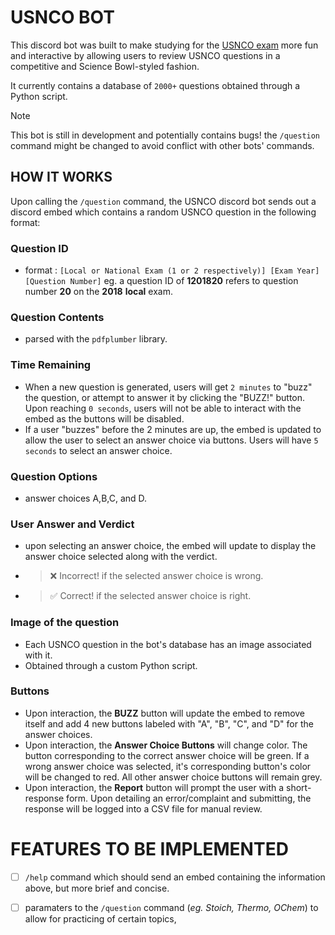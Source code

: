 # USNCO BOT
This discord bot was built to make studying for the [USNCO exam](https://www.acs.org/education/olympiad.html) more fun and interactive
by allowing users to review USNCO questions in a competitive and Science Bowl-styled fashion.

It currently contains a database of `2000+` questions obtained through a Python script.

> [!NOTE]
> This bot is still in development and potentially contains bugs! the `/question` command might be changed to avoid conflict with other bots' commands.

## HOW IT WORKS
Upon calling the `/question` command, the USNCO discord bot sends out a discord embed which contains a random USNCO question in the following format:

### Question ID
+ format : `[Local or National Exam (1 or 2 respectively)] [Exam Year] [Question Number]` eg. a question ID of **1201820** refers to question number
**20** on the **2018** **local** exam.

### Question Contents 
+ parsed with the `pdfplumber` library.

### Time Remaining
+ When a new question is generated, users will get `2 minutes` to "buzz" the question, or attempt to answer it by clicking the "BUZZ!" button. Upon reaching `0 seconds`, users will not
be able to interact with the embed as the buttons will be disabled.
+ If a user "buzzes" before the 2 minutes are up, the embed is updated to allow the user to select an answer choice via buttons. Users will have `5 seconds` to select an answer choice.

### Question Options
+ answer choices A,B,C, and D.

### User Answer and Verdict
+ upon selecting an answer choice, the embed will update to display the answer choice selected along with the verdict.
+ > ❌ Incorrect!
  if the selected answer choice is wrong.
+ > ✅ Correct!
  if the selected answer choice is right.

### Image of the question
+ Each USNCO question in the bot's database has an image associated with it.
+ Obtained through a custom Python script.

### Buttons
+ Upon interaction, the **BUZZ** button will update the embed to remove itself and add 4 new buttons labeled with "A", "B", "C", and "D" for the answer choices.
+ Upon interaction, the **Answer Choice Buttons** will change color. The button corresponding to the correct answer choice will be green. If a wrong answer choice was selected, it's corresponding
button's color will be changed to red. All other answer choice buttons will remain grey.
+ Upon interaction, the **Report** button will prompt the user with a short-response form. Upon detailing an error/complaint and submitting, the response will be logged into a CSV file for manual review.

# FEATURES TO BE IMPLEMENTED
- [ ] `/help` command which should send an embed containing the information above, but more brief and concise.
- [ ] paramaters to the `/question` command (*eg. Stoich, Thermo, OChem*) to allow for practicing of certain topics,


